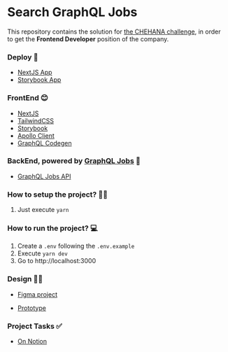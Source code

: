 # Search GraphQL Jobs

This repository contains the solution for
[the CHEHANA challenge](https://github.com/rqbazan/graphql-jobs/blob/master/docs/challenge.pdf),
in order to get the **Frontend Developer** position of the company.

### Deploy 🚀

- [NextJS App](https://graphql-jobs.now.sh/)
- [Storybook App](https://graphql-jobs.now.sh/storybook/index.html)

### FrontEnd 😊

- [NextJS](https://nextjs.org/)
- [TailwindCSS](https://tailwindcss.com/)
- [Storybook](https://storybook.js.org/)
- [Apollo Client](https://www.apollographql.com/)
- [GraphQL Codegen](https://graphql-code-generator.com/)

### BackEnd, powered by [GraphQL Jobs](https://graphql.jobs/) 💯

- [GraphQL Jobs API](https://api.graphql.jobs/)

### How to setup the project? 👨‍🔧

1. Just execute `yarn`

### How to run the project? 💻

1. Create a `.env` following the `.env.example`
2. Execute `yarn dev`
3. Go to http://localhost:3000

### Design 👨‍🎨

- [Figma project](https://www.figma.com/file/vnoMxFemCYynPFt37BFPK0/GraphQL-jobs?node-id=0%3A1)

- [Prototype](https://www.figma.com/proto/vnoMxFemCYynPFt37BFPK0/GraphQL-jobs?node-id=1%3A3&scaling=scale-down)

### Project Tasks ✅

- [On Notion](https://www.notion.so/rqbazan/fa0b80e473554db0bb05a6fe71c99b62?v=876a74f90a904366b8bf6a6e532fd308)
